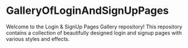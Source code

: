 # GalleryOfLoginAndSignUpPages

Welcome to the Login & SignUp Pages Gallery repository! 
This repository contains a collection of beautifully designed login and signup pages with various styles and effects.
